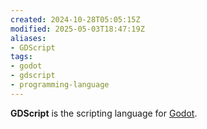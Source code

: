 ```yaml
---
created: 2024-10-28T05:05:15Z
modified: 2025-05-03T18:47:19Z
aliases:
- GDScript
tags:
- godot
- gdscript
- programming-language
---
```


**GDScript** is the scripting language for [Godot](godot.md).
